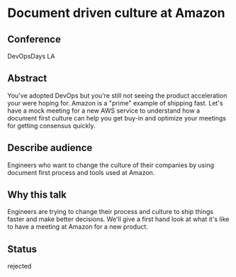 # Document driven culture at Amazon

## Conference
DevOpsDays LA

## Abstract
You've adopted DevOps but you're still not seeing the product acceleration your were hoping for. Amazon is a "prime" example of shipping fast. Let's have a mock meeting for a new AWS service to understand how a document first culture can help you get buy-in and optimize your meetings for getting consensus quickly.

## Describe audience
Engineers who want to change the culture of their companies by using document first process and tools used at Amazon.

## Why this talk
Engineers are trying to change their process and culture to ship things faster and make better decisions. We'll give a first hand look at what it's like to have a meeting at Amazon for a new product.

## Status
rejected
